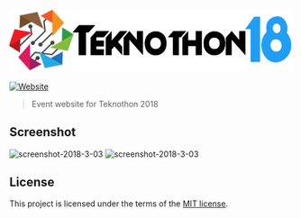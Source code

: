 ![Teknothon logo](res/images/logos/light.png)

[![Website](https://img.shields.io/website-up-down-green-red/http/teknothon.tech.svg?label=Website&style=for-the-badge)](http://www.teknothon.tech)

> Event website for Teknothon 2018

## Screenshot

![screenshot-2018-3-03](https://github.com/teknothon/teknothon.github.io/blob/master/1.PNG)
![screenshot-2018-3-03](https://github.com/teknothon/teknothon.github.io/blob/master/2.PNG)


## License

This project is licensed under the terms of the [MIT license](LICENSE).



